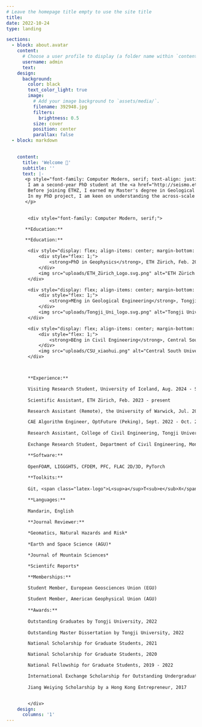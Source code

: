 ```yaml
---
# Leave the homepage title empty to use the site title
title:
date: 2022-10-24
type: landing

sections:
  - block: about.avatar
    content:
      # Choose a user profile to display (a folder name within `content/authors/`)
      username: admin
      text: 
    design:
      background:
        color: black
        text_color_light: true
        image:
          # Add your image background to `assets/media/`.
          filename: 392948.jpg
          filters:
            brightness: 0.5
          size: cover
          position: center
          parallax: false
  - block: markdown

    
    content:
      title: 'Welcome 👋'
      subtitle: ''
      text: |-
       <p style="font-family: Computer Modern, serif; text-align: justify;">
        I am a second-year PhD student at the <a href="http://seismo.ethz.ch/en/home/" target="_blank">Swiss Seismological Service</a> and the <a href="https://erdw.ethz.ch/en/" target="_blank">Department of Earth Sciences</a>, <a href="https://ethz.ch/de.html" target="_blank">ETH Zürich</a>. 
        Before joining ETHZ, I earned my Master's degree in Geological Engineering from <a href="https://en.tongji.edu.cn/p/" target="_blank">Tongji University</a>, Shanghai. Previously, I spent four years majoring in Civil Engineering at <a href="https://en.wikipedia.org/wiki/Central_South_University" target="_blank">Central South University</a> in Changsha, during which I also spent six months at <a href="https://www.monash.edu/" target="_blank">Monash University</a> (Melbourne) for my Bachelor's thesis. 
        In my PhD project, I am keen on understanding the across-scale behavior of fault slip and earthquake cycles concerning fault-fluid interactions, using efficient numerical schemes. Broadly, my research interests focus on scientific computing, porous media, and granular matter, particularly in their correlation with a plethora of geological hazards.
       </p>

        
        <div style="font-family: Computer Modern, serif;">

       **Education:**

       **Education:**

        <div style="display: flex; align-items: center; margin-bottom: 20px; font-size: 1em; line-height: 1.8;">
            <div style="flex: 1;">
                <strong>PhD in Geophysics</strong>, ETH Zürich, Feb. 2023 - present
            </div>
            <img src="uploads/ETH_Zürich_Logo.svg.png" alt="ETH Zürich Logo" style="width: 100px; margin-left: 20px;">
        </div>

        <div style="display: flex; align-items: center; margin-bottom: 20px; font-size: 1em; line-height: 1.8;">
            <div style="flex: 1;">
                <strong>MEng in Geological Engineering</strong>, Tongji University, Sept. 2019 - Mar. 2022
            </div>
            <img src="uploads/Tongji_Uni_logo.svg.png" alt="Tongji University Logo" style="width: 100px; margin-left: 20px;">
        </div>

        <div style="display: flex; align-items: center; margin-bottom: 20px; font-size: 1em; line-height: 1.8;">
            <div style="flex: 1;">
                <strong>BEng in Civil Engineering</strong>, Central South University, Sept. 2015 - Jun. 2019
            </div>
            <img src="uploads/CSU_xiaohui.png" alt="Central South University Logo" style="width: 100px; margin-left: 20px;">
        </div>



        **Experience:** 

        Visiting Research Student, University of Iceland, Aug. 2024 - Sept. 2024
        
        Scientific Assistant, ETH Zürich, Feb. 2023 - present

        Research Assistant (Remote), the University of Warwick, Jul. 2022 - Dec. 2022

        CAE Algorithm Engineer, OptFuture (Peking), Sept. 2022 - Oct. 2022
        
        Research Assistant, College of Civil Engineering, Tongji University, Sept. 2019 - Mar. 2022
        
        Exchange Research Student, Department of Civil Engineering, Monash University, Dec. 2018 - Jun. 2019

        **Software:** 
        
        OpenFOAM, LIGGGHTS, CFDEM, PFC, FLAC 2D/3D, PyTorch
        
        **Toolkits:** 
        
        Git, <span class="latex-logo">L<sup>a</sup>T<sub>e</sub>X</span>, Markdown, SketchUp

        **Languages:** 
        
        Mandarin, English

        **Journal Reviewer:** 
        
        *Geomatics, Natural Hazards and Risk*
        
        *Earth and Space Science (AGU)*

        *Journal of Mountain Sciences*

        *Scientifc Reports*

        **Memberships:** 
        
        Student Member, European Geosciences Union (EGU)

        Student Member, American Geophysical Union (AGU)
       
        **Awards:** 
        
        Outstanding Graduates by Tongji University, 2022
        
        Outstanding Master Dissertation by Tongji University, 2022

        National Scholarship for Graduate Students, 2021

        National Scholarship for Graduate Students, 2020

        National Fellowship for Graduate Students, 2019 - 2022

        International Exchange Scholarship for Outstanding Undergraduates, 2018
    
        Jiang Weiying Scholarship by a Hong Kong Entrepreneur, 2017


        </div>    
    design:
      columns: '1'
---
```

